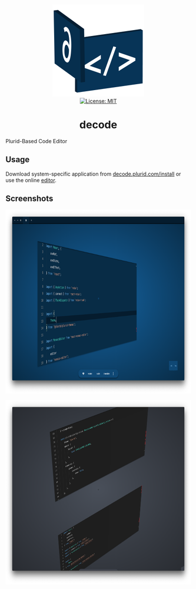 <p align="center">
    <img src="https://raw.githubusercontent.com/plurid/decode/master/about/identity/decode-logo.png" height="250px">
    <br />
    <a target="_blank" href="https://github.com/plurid/decode/blob/master/LICENSE">
        <img src="https://img.shields.io/badge/license-MIT-blue.svg?colorB=1380C3&style=for-the-badge" alt="License: MIT">
    </a>
</p>


<h1 align="center">
    decode
</h1>


Plurid-Based Code Editor



## Usage

Download system-specific application from [decode.plurid.com/install](https://decode.plurid.com/install) or use the online [editor](https://decode.plurid.com).



## Screenshots

<p align="center">
    <img src="https://raw.githubusercontent.com/plurid/decode/master/about/identity/screenshot-1.png" height="500px">
</p>

<p align="center">
    <img src="https://raw.githubusercontent.com/plurid/decode/master/about/identity/screenshot-2.png" height="500px">
</p>
